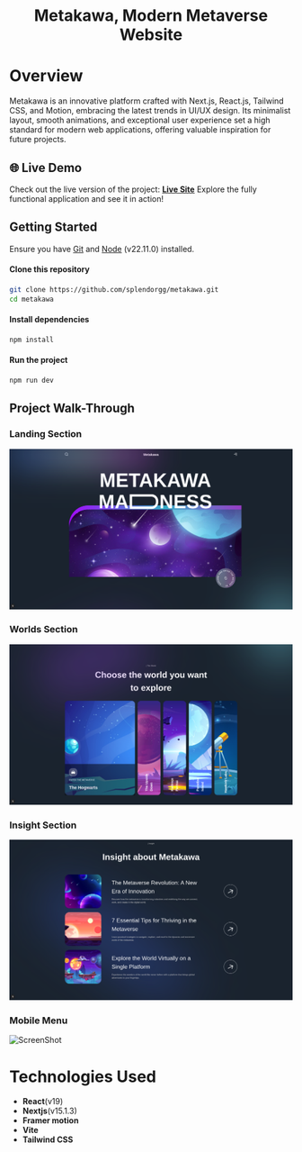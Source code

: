 <h1 align="center">Metakawa, Modern Metaverse Website</h1>

# Overview
Metakawa is an innovative platform crafted with Next.js, React.js, Tailwind CSS, and Motion, embracing the latest trends in UI/UX design. Its minimalist layout, smooth animations, and exceptional user experience set a high standard for modern web applications, offering valuable inspiration for future projects.


## 🌐 Live Demo
Check out the live version of the project: [**Live Site**](https://metakawa.vercel.app/)
Explore the fully functional application and see it in action!

## Getting Started
Ensure you have [Git](https://git-scm.com/) and [Node](https://nodejs.org/en) (v22.11.0) installed.

#### Clone this repository
```bash
git clone https://github.com/splendorgg/metakawa.git
cd metakawa
```

#### Install dependencies
```bash
npm install
```

#### Run the project
```bash
npm run dev
```

## Project Walk-Through

### Landing Section
![ScreenShot](/public/readme/2.png)

### Worlds Section
![ScreenShot](/public/readme/1.png)

### Insight Section
![ScreenShot](/public/readme/3.png)

### Mobile Menu
![ScreenShot](/public/readmeg/mobile.png)


# Technologies Used
- **React**(v19)
- **Nextjs**(v15.1.3)
- **Framer motion**
- **Vite**
- **Tailwind CSS**